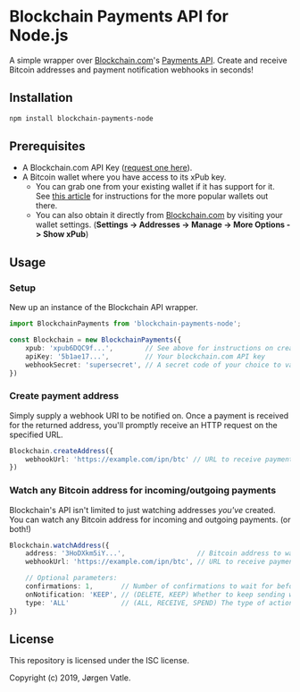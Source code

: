 # Blockchain Payments API for Node.js
A simple wrapper over [Blockchain.com](https://www.blockchain.com/)'s 
[Payments API](https://www.blockchain.com/api/api_receive).
Create and receive Bitcoin addresses and payment notification webhooks in seconds!

## Installation
```bash
npm install blockchain-payments-node
```

## Prerequisites
- A Blockchain.com API Key ([request one here](https://api.blockchain.info/v2/apikey/request/)).
- A Bitcoin wallet where you have access to its xPub key.
    - You can grab one from your existing wallet if it has support for it. 
    See [this article](https://blog.blockonomics.co/how-to-find-your-xpub-key-with-these-8-popular-bitcoin-wallets-ce8ea665ffdc)
    for instructions for the more popular wallets out there.
    - You can also obtain it directly from [Blockchain.com](https://blockchain.com) by visiting your wallet settings. 
    (**Settings -> Addresses -> Manage -> More Options -> Show xPub**)

## Usage

### Setup
New up an instance of the Blockchain API wrapper.
```typescript
import BlockchainPayments from 'blockchain-payments-node';

const Blockchain = new BlockchainPayments({
    xpub: 'xpub6DQC9f...',        // See above for instructions on creating one
    apiKey: '5b1ae17...',         // Your blockchain.com API key
    webhookSecret: 'supersecret', // A secret code of your choice to validate incoming webhooks
})
```

### Create payment address
Simply supply a webhook URI to be notified on. Once a payment is received for the returned address, you'll promptly
receive an HTTP request on the specified URL.
```typescript
Blockchain.createAddress({
    webhookUrl: 'https://example.com/ipn/btc' // URL to receive payment notification requests on.
})
```

### Watch any Bitcoin address for incoming/outgoing payments
Blockchain's API isn't limited to just watching addresses _you've_ created. You can watch any Bitcoin address for
incoming and outgoing payments. (or both!)
```typescript
Blockchain.watchAddress({
    address: '3HoDXkm5iY...',                  // Bitcoin address to watch.
    webhookUrl: 'https://example.com/ipn/btc', // URL to receive payment notification requests on.

    // Optional parameters:
    confirmations: 1,       // Number of confirmations to wait for before hitting the specified webhook URL. (default: 1)
    onNotification: 'KEEP', // (DELETE, KEEP) Whether to keep sending webhooks to the specified URL once requested confirmations has been reached. (Default: 'Keep')
    type: 'ALL'             // (ALL, RECEIVE, SPEND) The type of action to receive notifications for. (default: 'ALL') Useful if you only want to track incoming payments.
})
```

## License
This repository is licensed under the ISC license.

Copyright (c) 2019, Jørgen Vatle.